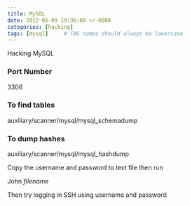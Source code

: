 ```yaml
---
title: MySQL
date: 2022-06-09 19:36:00 +/-0000
categories: [hacking]
tags: [mysql]     # TAG names should always be lowercase
---
```


Hacking MySQL

### Port Number
3306

### To find tables

auxiliary/scanner/mysql/mysql_schemadump


### To dump hashes


auxiliary/scanner/mysql/mysql_hashdump


Copy the username and password to text file then run


John *filename*


Then try logging in SSH using username and password
